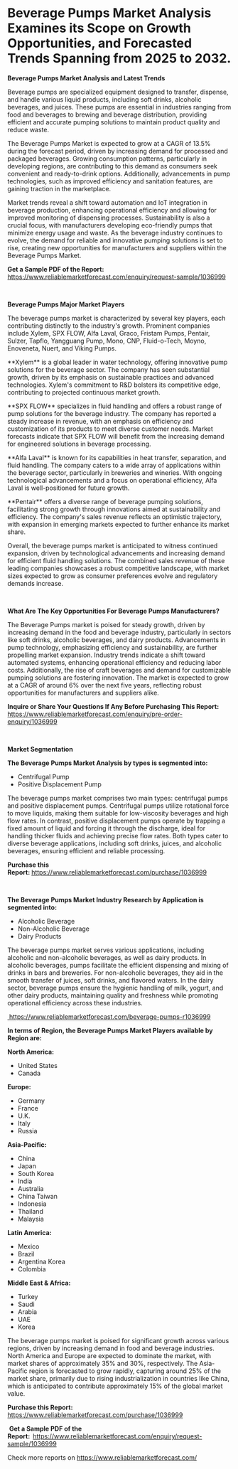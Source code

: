 <p><h1>Beverage Pumps Market Analysis Examines its Scope on Growth Opportunities, and Forecasted Trends Spanning from 2025 to 2032.</h1></p><p><strong>Beverage Pumps Market Analysis and Latest Trends</strong></p>
<p><p>Beverage pumps are specialized equipment designed to transfer, dispense, and handle various liquid products, including soft drinks, alcoholic beverages, and juices. These pumps are essential in industries ranging from food and beverages to brewing and beverage distribution, providing efficient and accurate pumping solutions to maintain product quality and reduce waste.</p><p>The Beverage Pumps Market is expected to grow at a CAGR of 13.5% during the forecast period, driven by increasing demand for processed and packaged beverages. Growing consumption patterns, particularly in developing regions, are contributing to this demand as consumers seek convenient and ready-to-drink options. Additionally, advancements in pump technologies, such as improved efficiency and sanitation features, are gaining traction in the marketplace.</p><p>Market trends reveal a shift toward automation and IoT integration in beverage production, enhancing operational efficiency and allowing for improved monitoring of dispensing processes. Sustainability is also a crucial focus, with manufacturers developing eco-friendly pumps that minimize energy usage and waste. As the beverage industry continues to evolve, the demand for reliable and innovative pumping solutions is set to rise, creating new opportunities for manufacturers and suppliers within the Beverage Pumps Market.</p></p>
<p><strong>Get a Sample PDF of the Report:&nbsp;</strong> <a href="https://www.reliablemarketforecast.com/enquiry/request-sample/1036999?utm_campaign=3574&utm_medium=2&utm_source=Github&utm_content=ia&utm_term=10042025&utm_id=beverage-pumps">https://www.reliablemarketforecast.com/enquiry/request-sample/1036999</a></p>
<p>&nbsp;</p>
<p><strong>Beverage Pumps Major Market Players</strong></p>
<p><p>The beverage pumps market is characterized by several key players, each contributing distinctly to the industry's growth. Prominent companies include Xylem, SPX FLOW, Alfa Laval, Graco, Fristam Pumps, Pentair, Sulzer, Tapflo, Yangguang Pump, Mono, CNP, Fluid-o-Tech, Moyno, Enoveneta, Nuert, and Viking Pumps.</p><p>**Xylem** is a global leader in water technology, offering innovative pump solutions for the beverage sector. The company has seen substantial growth, driven by its emphasis on sustainable practices and advanced technologies. Xylem's commitment to R&D bolsters its competitive edge, contributing to projected continuous market growth.</p><p>**SPX FLOW** specializes in fluid handling and offers a robust range of pump solutions for the beverage industry. The company has reported a steady increase in revenue, with an emphasis on efficiency and customization of its products to meet diverse customer needs. Market forecasts indicate that SPX FLOW will benefit from the increasing demand for engineered solutions in beverage processing.</p><p>**Alfa Laval** is known for its capabilities in heat transfer, separation, and fluid handling. The company caters to a wide array of applications within the beverage sector, particularly in breweries and wineries. With ongoing technological advancements and a focus on operational efficiency, Alfa Laval is well-positioned for future growth.</p><p>**Pentair** offers a diverse range of beverage pumping solutions, facilitating strong growth through innovations aimed at sustainability and efficiency. The company's sales revenue reflects an optimistic trajectory, with expansion in emerging markets expected to further enhance its market share.</p><p>Overall, the beverage pumps market is anticipated to witness continued expansion, driven by technological advancements and increasing demand for efficient fluid handling solutions. The combined sales revenue of these leading companies showcases a robust competitive landscape, with market sizes expected to grow as consumer preferences evolve and regulatory demands increase.</p></p>
<p>&nbsp;</p>
<p><strong>What Are The Key Opportunities For Beverage Pumps Manufacturers?</strong></p>
<p><p>The Beverage Pumps market is poised for steady growth, driven by increasing demand in the food and beverage industry, particularly in sectors like soft drinks, alcoholic beverages, and dairy products. Advancements in pump technology, emphasizing efficiency and sustainability, are further propelling market expansion. Industry trends indicate a shift toward automated systems, enhancing operational efficiency and reducing labor costs. Additionally, the rise of craft beverages and demand for customizable pumping solutions are fostering innovation. The market is expected to grow at a CAGR of around 6% over the next five years, reflecting robust opportunities for manufacturers and suppliers alike.</p></p>
<p><strong>Inquire or Share Your Questions If Any Before Purchasing This Report:</strong> <a href="https://www.reliablemarketforecast.com/enquiry/pre-order-enquiry/1036999?utm_campaign=3574&utm_medium=2&utm_source=Github&utm_content=ia&utm_term=10042025&utm_id=beverage-pumps">https://www.reliablemarketforecast.com/enquiry/pre-order-enquiry/1036999</a></p>
<p>&nbsp;</p>
<p><strong>Market Segmentation</strong></p>
<p><strong>The Beverage Pumps Market Analysis by types is segmented into:</strong></p>
<p><ul><li>Centrifugal Pump</li><li>Positive Displacement Pump</li></ul></p>
<p><p>The beverage pumps market comprises two main types: centrifugal pumps and positive displacement pumps. Centrifugal pumps utilize rotational force to move liquids, making them suitable for low-viscosity beverages and high flow rates. In contrast, positive displacement pumps operate by trapping a fixed amount of liquid and forcing it through the discharge, ideal for handling thicker fluids and achieving precise flow rates. Both types cater to diverse beverage applications, including soft drinks, juices, and alcoholic beverages, ensuring efficient and reliable processing.</p></p>
<p><strong>Purchase this Report:&nbsp;</strong><a href="https://www.reliablemarketforecast.com/purchase/1036999?utm_campaign=3574&utm_medium=2&utm_source=Github&utm_content=ia&utm_term=10042025&utm_id=beverage-pumps">https://www.reliablemarketforecast.com/purchase/1036999</a></p>
<p>&nbsp;</p>
<p><strong>The Beverage Pumps Market Industry Research by Application is segmented into:</strong></p>
<p><ul><li>Alcoholic Beverage</li><li>Non-Alcoholic Beverage</li><li>Dairy Products</li></ul></p>
<p><p>The beverage pumps market serves various applications, including alcoholic and non-alcoholic beverages, as well as dairy products. In alcoholic beverages, pumps facilitate the efficient dispensing and mixing of drinks in bars and breweries. For non-alcoholic beverages, they aid in the smooth transfer of juices, soft drinks, and flavored waters. In the dairy sector, beverage pumps ensure the hygienic handling of milk, yogurt, and other dairy products, maintaining quality and freshness while promoting operational efficiency across these industries.</p></p>
<p><a href="https://www.reliablemarketforecast.com/beverage-pumps-r1036999?utm_campaign=3574&utm_medium=2&utm_source=Github&utm_content=ia&utm_term=10042025&utm_id=beverage-pumps">&nbsp;https://www.reliablemarketforecast.com/beverage-pumps-r1036999</a></p>
<p><strong>In terms of Region, the Beverage Pumps Market Players available by Region are:</strong></p>
<p>
    <p> <strong> North America: </strong>
        <ul>
            <li>United States</li>
            <li>Canada</li>
        </ul>
        </p> 
    <p> <strong> Europe: </strong>
        <ul>
            <li>Germany</li>
            <li>France</li>
            <li>U.K.</li>
            <li>Italy</li>
            <li>Russia</li>
        </ul>
        </p> 
    <p> <strong> Asia-Pacific: </strong>
        <ul>
            <li>China</li>
            <li>Japan</li>
            <li>South Korea</li>
            <li>India</li>
            <li>Australia</li>
            <li>China Taiwan</li>
            <li>Indonesia</li>
            <li>Thailand</li>
            <li>Malaysia</li>
        </ul>
        </p> 
    <p> <strong> Latin America: </strong>
        <ul>
            <li>Mexico</li>
            <li>Brazil</li>
            <li>Argentina Korea</li>
            <li>Colombia</li>
        </ul>
        </p> 
    <p> <strong> Middle East & Africa: </strong>
        <ul>
            <li>Turkey</li>
            <li>Saudi</li>
            <li>Arabia</li>
            <li>UAE</li>
            <li>Korea</li>
        </ul>
    </p>
    </p>
<p><p>The beverage pumps market is poised for significant growth across various regions, driven by increasing demand in food and beverage industries. North America and Europe are expected to dominate the market, with market shares of approximately 35% and 30%, respectively. The Asia-Pacific region is forecasted to grow rapidly, capturing around 25% of the market share, primarily due to rising industrialization in countries like China, which is anticipated to contribute approximately 15% of the global market value.</p></p>
<p><strong>Purchase this Report: </strong><a href="https://www.reliablemarketforecast.com/purchase/1036999?utm_campaign=3574&utm_medium=2&utm_source=Github&utm_content=ia&utm_term=10042025&utm_id=beverage-pumps">https://www.reliablemarketforecast.com/purchase/1036999</a></p>
<p>&nbsp;<strong>Get a Sample PDF of the Report:&nbsp;&nbsp;</strong><a href="https://www.reliablemarketforecast.com/enquiry/request-sample/1036999?utm_campaign=3574&utm_medium=2&utm_source=Github&utm_content=ia&utm_term=10042025&utm_id=beverage-pumps">https://www.reliablemarketforecast.com/enquiry/request-sample/1036999</a></p>
<p><strong></strong></p>
<p>Check more reports on <a href="https://www.reliablemarketforecast.com/?utm_campaign=3574&utm_medium=2&utm_source=Github&utm_content=ia&utm_term=10042025&utm_id=beverage-pumps">https://www.reliablemarketforecast.com/</a></p>